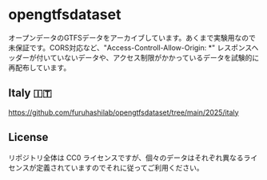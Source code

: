 # opengtfsdataset
オープンデータのGTFSデータをアーカイブしています。あくまで実験用なので未保証です。CORS対応など、"Access-Controll-Allow-Origin: *" レスポンスヘッダーが付いていないデータや、アクセス制限がかかっているデータを試験的に再配布しています。

## Italy 🇮🇹
https://github.com/furuhashilab/opengtfsdataset/tree/main/2025/italy


## License
リポジトリ全体は CC0 ライセンスですが、個々のデータはそれぞれ異なるライセンスが定義されていますのでそれに従ってご利用ください。
